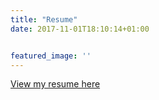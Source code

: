 ```yaml
---
title: "Resume"
date: 2017-11-01T18:10:14+01:00


featured_image: ''
---
```

[View my resume here](images/resume.pdf)
